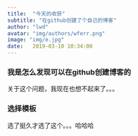 ```yaml
---
title:  "今天的收获"
subtitle: "在github创建了个自己的博客"
author: "lwd"
avatar: "img/authors/wferr.png"
image: "img/e.jpg"
date:   2019-03-10 10:34:00
---
```


### 我是怎么发现可以在github创建博客的
关于这个问题，我现在也想不起来了。。。

### 选择模板
选了挺久才选了这个。。。哈哈哈
